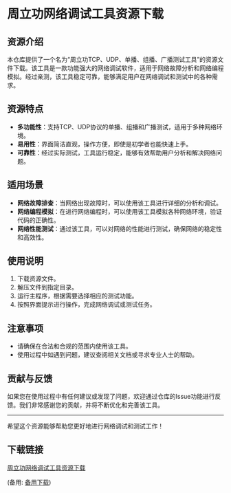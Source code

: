 # 周立功网络调试工具资源下载

## 资源介绍

本仓库提供了一个名为“周立功TCP、UDP、单播、组播、广播测试工具”的资源文件下载。该工具是一款功能强大的网络调试软件，适用于网络故障分析和网络编程模拟。经过亲测，该工具稳定可靠，能够满足用户在网络调试和测试中的各种需求。

## 资源特点

- **多功能性**：支持TCP、UDP协议的单播、组播和广播测试，适用于多种网络环境。
- **易用性**：界面简洁直观，操作方便，即使是初学者也能快速上手。
- **可靠性**：经过实际测试，工具运行稳定，能够有效帮助用户分析和解决网络问题。

## 适用场景

- **网络故障排查**：当网络出现故障时，可以使用该工具进行详细的分析和调试。
- **网络编程模拟**：在进行网络编程时，可以使用该工具模拟各种网络环境，验证代码的正确性。
- **网络性能测试**：通过该工具，可以对网络的性能进行测试，确保网络的稳定性和高效性。

## 使用说明

1. 下载资源文件。
2. 解压文件到指定目录。
3. 运行主程序，根据需要选择相应的测试功能。
4. 按照界面提示进行操作，完成网络调试或测试任务。

## 注意事项

- 请确保在合法和合规的范围内使用该工具。
- 使用过程中如遇到问题，建议查阅相关文档或寻求专业人士的帮助。

## 贡献与反馈

如果您在使用过程中有任何建议或发现了问题，欢迎通过仓库的Issue功能进行反馈。我们非常感谢您的贡献，并将不断优化和完善该工具。

---

希望这个资源能够帮助您更好地进行网络调试和测试工作！

## 下载链接
[周立功网络调试工具资源下载](https://pan.quark.cn/s/d8871dc39c06) 

(备用: [备用下载](https://pan.baidu.com/s/1kHMyFkXPAJR5I5Gi-cZxyw?pwd=1234))
